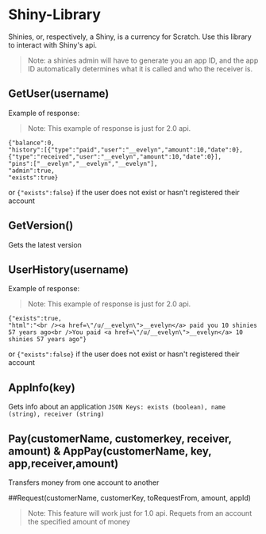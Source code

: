# Shiny-Library
Shinies, or, respectively, a Shiny, is a currency for Scratch. 
Use this library to interact with Shiny's api.
 >Note: a shinies admin will have to generate you an app ID, and the app ID automatically determines what it is called and who the receiver is.
 
## GetUser(username)
Example of response:
>Note: This example of response is just for 2.0 api.
```
{"balance":0,
"history":[{"type":"paid","user":"__evelyn","amount":10,"date":0}, {"type":"received","user":"__evelyn","amount":10,"date":0}],
"pins":["__evelyn","__evelyn","__evelyn"],
"admin":true,
"exists":true}
```
or  ```{"exists":false}``` if the user does not exist or hasn't registered their account

## GetVersion()
Gets the latest version

## UserHistory(username)
Example of response:
>Note: This example of response is just for 2.0 api.
```
{"exists":true,
"html":"<br /><a href=\"/u/__evelyn\">__evelyn</a> paid you 10 shinies 57 years ago<br />You paid <a href=\"/u/__evelyn\">__evelyn</a> 10 shinies 57 years ago"}
```
or  ```{"exists":false}``` if the user does not exist or hasn't registered their account

## AppInfo(key)
Gets info about an application
```JSON Keys: exists (boolean), name (string), receiver (string)```

## Pay(customerName, customerkey, receiver, amount) & AppPay(customerName, key, app,receiver,amount)
 Transfers money from one account to another
 
##Request(customerName, customerKey, toRequestFrom, amount, appId)
>Note: This feature will work just for 1.0 api.
 Requets from an account the specified amount of money
